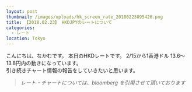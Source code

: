 ```yaml
---
layout: post
thumbnail: /images/uploads/hk_screen_rate_20180223095426.png
title: 【2018.02.23】 HKDJPYのレートについて
categories:
  - レート
location: Tokyo
---
```

こんにちは、なかむです。
本日のHKDレートです。 2/15から1香港ドル 13.6〜13.8円内の動きになっています。  
引き続きチャート情報の報告をしていきたいと思います。

> _レート・チャートについては、bloomberg を引用させて頂いております_

